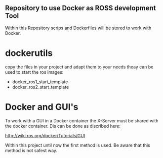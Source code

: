 Repository to use Docker as ROSS development Tool
------

Within this Repository scrips and Dockerfiles will be stored to work with Docker.


# dockerutils

copy the files in your project and adapt them to your needs theay can be used to
start the ros images:

* docker_ros1_start_template
* docker_ros2_start_template


# Docker and GUI's

To work with a GUI in a Docker container the X-Server must be shared with the docker container. Dis can be done as discribed here:

http://wiki.ros.org/docker/Tutorials/GUI

Within this project until now the first method is used. Be aware that this method is not safest way.
